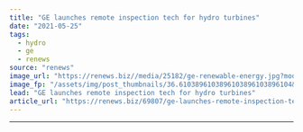 ```yaml
---
title: "GE launches remote inspection tech for hydro turbines"
date: "2021-05-25"
tags: 
  - hydro
  - ge
  - renews
source: "renews"
image_url: "https://renews.biz//media/25182/ge-renewable-energy.jpg?mode=crop&width=770&heightratio=0.6103896103896103896103896104&slimmage=true"
image_fp: "/assets/img/post_thumbnails/36.6103896103896103896103896104&slimmage=true"
lead: "GE launches remote inspection tech for hydro turbines"
article_url: "https://renews.biz/69807/ge-launches-remote-inspection-tech-for-hydro-turbines/"
---
```


---
